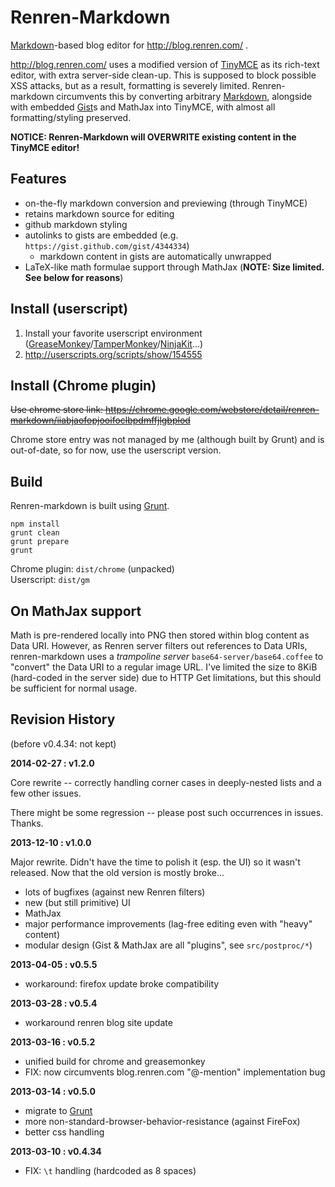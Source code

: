 # Renren-Markdown

[Markdown][]-based blog editor for http://blog.renren.com/ .

http://blog.renren.com/ uses a modified version of [TinyMCE][] as its rich-text editor, with extra server-side clean-up. This is supposed to block possible XSS attacks, but as a result, formatting is severely limited. Renren-markdown circumvents this by converting arbitrary [Markdown][], alongside with embedded [Gist][]s and MathJax into TinyMCE, with almost all formatting/styling preserved.

**NOTICE: Renren-Markdown will OVERWRITE existing content in the TinyMCE editor!**

[Markdown]: http://daringfireball.net/projects/markdown/
[Gist]: https://gist.github.com/
[TinyMCE]: http://www.tinymce.com/


## Features

* on-the-fly markdown conversion and previewing (through TinyMCE)
* retains markdown source for editing
* github markdown styling
* autolinks to gists are embedded (e.g. `https://gist.github.com/gist/4344334`)
    * markdown content in gists are automatically unwrapped
* LaTeX-like math formulae support through MathJax (**NOTE: Size limited. See below for reasons**)


## Install (userscript)

1. Install your favorite userscript environment ([GreaseMonkey][]/[TamperMonkey][]/[NinjaKit][]...)
2. http://userscripts.org/scripts/show/154555

[GreaseMonkey]: https://addons.mozilla.org/en-US/firefox/addon/greasemonkey/
[TamperMonkey]: https://chrome.google.com/webstore/detail/tampermonkey/dhdgffkkebhmkfjojejmpbldmpobfkfo
[NinjaKit]: http://ss-o.net/safari/extension/NinjaKit.safariextz


## Install (Chrome plugin)

~~Use chrome store link: https://chrome.google.com/webstore/detail/renren-markdown/iiabjaofopjooifoclbpdmffjlgbplod~~

Chrome store entry was not managed by me (although built by Grunt) and is out-of-date, so for now, use the userscript version.


## Build

Renren-markdown is built using [Grunt][].

```
npm install
grunt clean
grunt prepare
grunt
```

Chrome plugin: `dist/chrome` (unpacked)  
Userscript: `dist/gm`

[Grunt]: http://gruntjs.com/


## On MathJax support

Math is pre-rendered locally into PNG then stored within blog content as Data URI. However, as Renren server filters out references to Data URIs, renren-markdown uses a _trampoline server_ `base64-server/base64.coffee` to "convert" the Data URI to a regular image URL. I've limited the size to 8KiB (hard-coded in the server side) due to HTTP Get limitations, but this should be sufficient for normal usage.


## Revision History

(before v0.4.34: not kept)

**2014-02-27 : v1.2.0**

Core rewrite -- correctly handling corner cases in deeply-nested lists and a few other issues.

There might be some regression -- please post such occurrences in issues. Thanks.


**2013-12-10 : v1.0.0**

Major rewrite. Didn't have the time to polish it (esp. the UI) so it wasn't released. Now that the old version is mostly broke...

* lots of bugfixes (against new Renren filters)
* new (but still primitive) UI
* MathJax
* major performance improvements (lag-free editing even with "heavy" content)
* modular design (Gist & MathJax are all "plugins", see `src/postproc/*`)


**2013-04-05 : v0.5.5**

* workaround: firefox update broke compatibility


**2013-03-28 : v0.5.4**

* workaround renren blog site update


**2013-03-16 : v0.5.2**

* unified build for chrome and greasemonkey
* FIX: now circumvents blog.renren.com "@-mention" implementation bug


**2013-03-14 : v0.5.0**

* migrate to [Grunt][]
* more non-standard-browser-behavior-resistance (against FireFox)
* better css handling


**2013-03-10 : v0.4.34**

* FIX: `\t` handling (hardcoded as 8 spaces)
